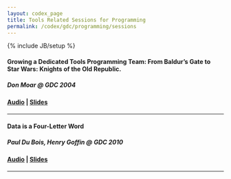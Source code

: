 ```yaml
---
layout: codex_page
title: Tools Related Sessions for Programming
permalink: /codex/gdc/programming/sessions
---
```

{% include JB/setup %}

#### Growing a Dedicated Tools Programming Team: From Baldur’s Gate to Star Wars: Knights of the Old Republic. 
##### Don Moar @ GDC 2004
#### [Audio](https://www.gdcvault.com/play/1013574/Growing-a-Dedicated-Tools-Programming) | [Slides](https://www.gdcvault.com/play/1022869/Growing-a-Dedicated-Tools-Programming)

------

#### Data is a Four-Letter Word
##### Paul Du Bois, Henry Goffin @ GDC 2010
#### [Audio](https://www.gdcvault.com/play/1012231/Data-is-a-Four-Letter) | [Slides](https://www.gdcvault.com/play/1012445/Data-is-a-Four-Letter)

------

